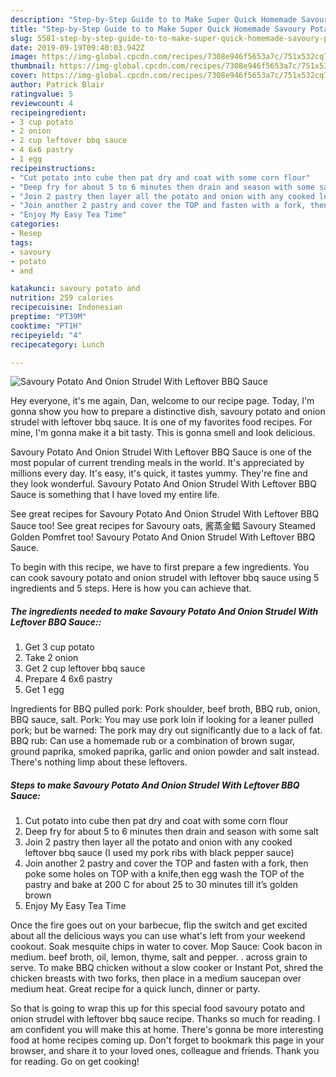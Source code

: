 ```yaml
---
description: "Step-by-Step Guide to to Make Super Quick Homemade Savoury Potato And Onion Strudel With Leftover BBQ Sauce"
title: "Step-by-Step Guide to to Make Super Quick Homemade Savoury Potato And Onion Strudel With Leftover BBQ Sauce"
slug: 5581-step-by-step-guide-to-to-make-super-quick-homemade-savoury-potato-and-onion-strudel-with-leftover-bbq-sauce
date: 2019-09-19T09:40:03.942Z
image: https://img-global.cpcdn.com/recipes/7308e946f5653a7c/751x532cq70/savoury-potato-and-onion-strudel-with-leftover-bbq-sauce-recipe-main-photo.jpg
thumbnail: https://img-global.cpcdn.com/recipes/7308e946f5653a7c/751x532cq70/savoury-potato-and-onion-strudel-with-leftover-bbq-sauce-recipe-main-photo.jpg
cover: https://img-global.cpcdn.com/recipes/7308e946f5653a7c/751x532cq70/savoury-potato-and-onion-strudel-with-leftover-bbq-sauce-recipe-main-photo.jpg
author: Patrick Blair
ratingvalue: 5
reviewcount: 4
recipeingredient:
- 3 cup potato
- 2 onion
- 2 cup leftover bbq sauce
- 4 6x6 pastry
- 1 egg
recipeinstructions:
- "Cut potato into cube then pat dry and coat with some corn flour"
- "Deep fry for about 5 to 6 minutes then drain and season with some salt"
- "Join 2 pastry then layer all the potato and onion with any cooked leftover bbq sauce (I used my pork ribs with black pepper sauce)"
- "Join another 2 pastry and cover the TOP and fasten with a fork, then poke some holes on TOP with a knife,then egg wash the TOP of the pastry and bake at 200 C for about 25 to 30 minutes till it’s golden brown"
- "Enjoy My Easy Tea Time"
categories:
- Resep
tags:
- savoury
- potato
- and

katakunci: savoury potato and
nutrition: 259 calories
recipecuisine: Indonesian
preptime: "PT39M"
cooktime: "PT1H"
recipeyield: "4"
recipecategory: Lunch

---
```



![Savoury Potato And Onion Strudel With Leftover BBQ Sauce](https://img-global.cpcdn.com/recipes/7308e946f5653a7c/751x532cq70/savoury-potato-and-onion-strudel-with-leftover-bbq-sauce-recipe-main-photo.jpg)

Hey everyone, it's me again, Dan, welcome to our recipe page. Today, I'm gonna show you how to prepare a distinctive dish, savoury potato and onion strudel with leftover bbq sauce. It is one of my favorites food recipes. For mine, I'm gonna make it a bit tasty. This is gonna smell and look delicious.

Savoury Potato And Onion Strudel With Leftover BBQ Sauce is one of the most popular of current trending meals in the world. It's appreciated by millions every day. It's easy, it's quick, it tastes yummy. They're fine and they look wonderful. Savoury Potato And Onion Strudel With Leftover BBQ Sauce is something that I have loved my entire life.

See great recipes for Savoury Potato And Onion Strudel With Leftover BBQ Sauce too! See great recipes for Savoury oats, 酱蒸金鲳 Savoury Steamed Golden Pomfret too! Savoury Potato And Onion Strudel With Leftover BBQ Sauce.


To begin with this recipe, we have to first prepare a few ingredients. You can cook savoury potato and onion strudel with leftover bbq sauce using 5 ingredients and 5 steps. Here is how you can achieve that.

##### The ingredients needed to make Savoury Potato And Onion Strudel With Leftover BBQ Sauce::

1. Get 3 cup potato
1. Take 2 onion
1. Get 2 cup leftover bbq sauce
1. Prepare 4 6x6 pastry
1. Get 1 egg


Ingredients for BBQ pulled pork: Pork shoulder, beef broth, BBQ rub, onion, BBQ sauce, salt. Pork: You may use pork loin if looking for a leaner pulled pork; but be warned: The pork may dry out significantly due to a lack of fat. BBQ rub: Can use a homemade rub or a combination of brown sugar, ground paprika, smoked paprika, garlic and onion powder and salt instead. There&#39;s nothing limp about these leftovers. 

##### Steps to make Savoury Potato And Onion Strudel With Leftover BBQ Sauce:

1. Cut potato into cube then pat dry and coat with some corn flour
1. Deep fry for about 5 to 6 minutes then drain and season with some salt
1. Join 2 pastry then layer all the potato and onion with any cooked leftover bbq sauce (I used my pork ribs with black pepper sauce)
1. Join another 2 pastry and cover the TOP and fasten with a fork, then poke some holes on TOP with a knife,then egg wash the TOP of the pastry and bake at 200 C for about 25 to 30 minutes till it’s golden brown
1. Enjoy My Easy Tea Time


Once the fire goes out on your barbecue, flip the switch and get excited about all the delicious ways you can use what&#39;s left from your weekend cookout. Soak mesquite chips in water to cover. Mop Sauce: Cook bacon in medium. beef broth, oil, lemon, thyme, salt and pepper. . across grain to serve. To make BBQ chicken without a slow cooker or Instant Pot, shred the chicken breasts with two forks, then place in a medium saucepan over medium heat. Great recipe for a quick lunch, dinner or party. 

So that is going to wrap this up for this special food savoury potato and onion strudel with leftover bbq sauce recipe. Thanks so much for reading. I am confident you will make this at home. There's gonna be more interesting food at home recipes coming up. Don't forget to bookmark this page in your browser, and share it to your loved ones, colleague and friends. Thank you for reading. Go on get cooking!
